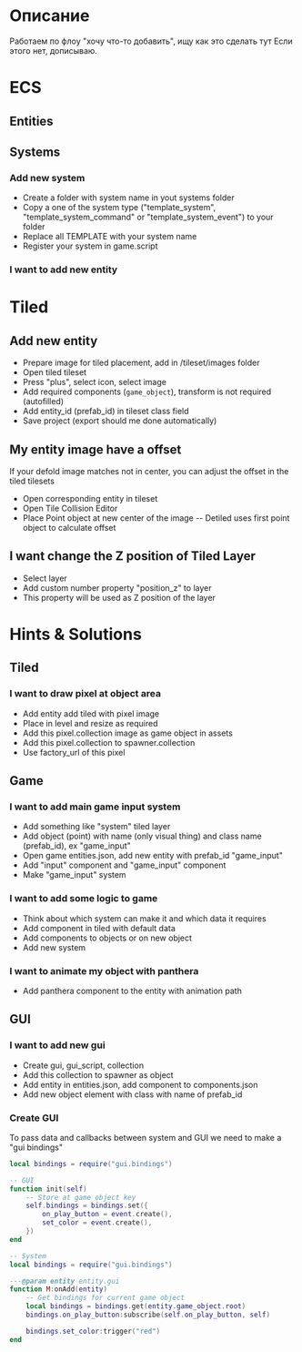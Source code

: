 # Описание
Работаем по флоу
"хочу что-то добавить", ищу как это сделать тут
Если этого нет, дописываю.

# ECS

## Entities

## Systems

### Add new system
- Create a folder with system name in yout systems folder
- Copy a one of the system type ("template_system", "template_system_command" or "template_system_event") to your folder
- Replace all TEMPLATE with your system name
- Register your system in game.script

### I want to add new entity

# Tiled

## Add new entity
- Prepare image for tiled placement, add in /tileset/images folder
- Open tiled tileset
- Press "plus", select icon, select image
- Add required components (`game_object`), transform is not required (autofilled)
- Add entity_id (prefab_id) in tileset class field
- Save project (export should me done automatically)

## My entity image have a offset
If your defold image matches not in center, you can adjust the offset in the tiled tilesets
- Open corresponding entity in tileset
- Open Tile Collision Editor
- Place Point object at new center of the image
-- Detiled uses first point object to calculate offset

## I want change the Z position of Tiled Layer
- Select layer
- Add custom number property "position_z" to layer
- This property will be used as Z position of the layer

# Hints & Solutions

## Tiled

### I want to draw pixel at object area
- Add entity add tiled with pixel image
- Place in level and resize as required
- Add this pixel.collection image as game object in assets
- Add this pixel.collection to spawner.collection
- Use factory_url of this pixel

## Game

### I want to add main game input system
- Add something like "system" tiled layer
- Add object (point) with name (only visual thing) and class name (prefab_id), ex "game_input"
- Open game entities.json, add new entity with prefab_id "game_input"
- Add "input" component and "game_input" component
- Make "game_input" system

### I want to add some logic to game
- Think about which system can make it and which data it requires
- Add component in tiled with default data
- Add components to objects or on new object
- Add new system

### I want to animate my object with panthera
- Add panthera component to the entity with animation path

## GUI

### I want to add new gui
- Create gui, gui_script, collection
- Add this collection to spawner as object
- Add entity in entities.json, add component to components.json
- Add new object element with class with name of prefab_id


### Create GUI
To pass data and callbacks between system and GUI we need to make a "gui bindings"

```lua
local bindings = require("gui.bindings")

-- GUI
function init(self)
	-- Store at game object key
	self.bindings = bindings.set({
		on_play_button = event.create(),
		set_color = event.create(),
	})
end

-- System
local bindings = require("gui.bindings")

---@param entity entity.gui
function M:onAdd(entity)
	-- Get bindings for current game object
	local bindings = bindings.get(entity.game_object.root)
	bindings.on_play_button:subscribe(self.on_play_button, self)

	bindings.set_color:trigger("red")
end
```
